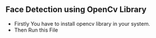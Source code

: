 <h2> Face Detection using OpenCv Library </h2>

* Firstly You have to install opencv library in your system.
* Then Run this File
